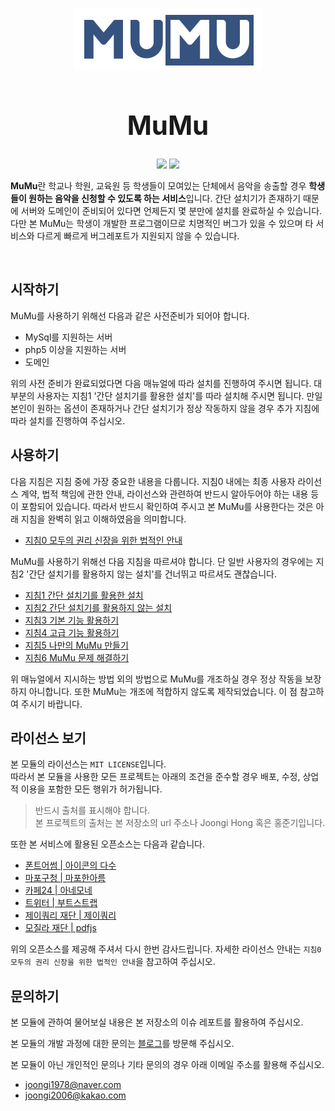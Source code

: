 <p align="center">
    <img src="https://github.com/joongiHong/mumu/blob/master/image/logo.png?raw=true" width="300">
    <h1 align="center" style="font-size: 3em;">MuMu</h1>
    <p align="center">
        <img src="https://img.shields.io/badge/python-v3.7-blue">
        <img src="https://img.shields.io/badge/license-MIT-green">
    </p>
    <p><b>MuMu</b>란 학교나 학원, 교육원 등 학생들이 모여있는 단체에서 음악을 송출할 경우 <b>학생들이 원하는 음악을 신청할 수 있도록 하는 서비스</b>입니다. 간단 설치기가 존재하기 때문에 서버와 도메인이 준비되어 있다면 언제든지 몇 분만에 설치를 완료하실 수 있습니다. 다만 본 MuMu는 학생이 개발한 프로그램이므로 치명적인 버그가 있을 수 있으며 타 서비스와 다르게 빠르게 버그레포트가 지원되지 않을 수 있습니다.</p>
</p>

<br/>

## 시작하기

MuMu를 사용하기 위해선 다음과 같은 사전준비가 되어야 합니다.

- MySql를 지원하는 서버
- php5 이상을 지원하는 서버
- 도메인

위의 사전 준비가 완료되었다면 다음 매뉴얼에 따라 설치를 진행하여 주시면 됩니다. 대부분의 사용자는 지침1 '간단 설치기를 활용한 설치'를 따라 설치해 주시면 됩니다. 만일 본인이 원하는 옵션이 존재하거나 간단 설치기가 정상 작동하지 않을 경우 추가 지침에 따라 설치를 진행하여 주십시오.

## 사용하기

다음 지침은 지침 중에 가장 중요한 내용을 다룹니다. 지침0 내에는 최종 사용자 라이선스 계약, 법적 책임에 관한 안내, 라이선스와 관련하여 반드시 알아두어야 하는 내용 등이 포함되어 있습니다. 따라서 반드시 확인하여 주시고 본 MuMu를 사용한다는 것은 아래 지침을 완벽히 읽고 이해하였음을 의미합니다.

- [지침0 모두의 권리 신장을 위한 법적인 안내](docs/0.md)

MuMu를 사용하기 위해선 다음 지침을 따르셔야 합니다. 단 일반 사용자의 경우에는 지침2 '간단 설치기를 활용하지 않는 설치'를 건너뛰고 따르셔도 괜찮습니다.

- [지침1 간단 설치기를 활용한 설치](docs/1.md)
- [지침2 간단 설치기를 활용하지 않는 설치](docs/2.md)
- [지침3 기본 기능 활용하기](docs/3.md)
- [지침4 고급 기능 활용하기](docs/4.md)
- [지침5 나만의 MuMu 만들기](docs/5.md)
- [지침6 MuMu 문제 해결하기](docs/5.md)

위 매뉴얼에서 지시하는 방법 외의 방법으로 MuMu를 개조하실 경우 정상 작동을 보장하지 아니합니다. 또한 MuMu는 개조에 적합하지 않도록 제작되었습니다. 이 점 참고하여 주시기 바랍니다.

## 라이선스 보기

본 모듈의 라이선스는 `MIT LICENSE`입니다.  
따라서 본 모듈을 사용한 모든 프로젝트는 아래의 조건을 준수할 경우 배포, 수정, 상업적 이용을 포함한 모든 행위가 허가됩니다.

> 반드시 출처를 표시해야 합니다.  
> 본 프로젝트의 출처는 본 저장소의 url 주소나 Joongi Hong 혹은 홍준기입니다.

또한 본 서비스에 활용된 오픈소스는 다음과 같습니다.

- [폰트어썸 | 아이콘의 다수](https://fontawesome.com/license)
- [마포구청 | 마포한아름](https://www.mapo.go.kr/site/main/content/mapo04010201)
- [카페24 | 아네모네](https://fonts.cafe24.com/)
- [트위터 | 부트스트랩](https://github.com/twbs/bootstrap/blob/master/LICENSE)
- [제이쿼리 재단 | 제이쿼리](https://jquery.org/license/)
- [모질라 재단 | pdfjs](https://github.com/mozilla/pdf.js)

위의 오픈소스를 제공해 주셔서 다시 한번 감사드립니다.
자세한 라이선스 안내는 `지침0 모두의 권리 신장을 위한 법적인 안내`을 참고하여 주십시오.

## 문의하기

본 모듈에 관하여 물어보실 내용은 본 저장소의 이슈 레포트를 활용하여 주십시오.

본 모듈의 개발 과정에 대한 문의는 [블로그](joongi0405.tistory.com)를 방문해 주십시오.

본 모듈이 아닌 개인적인 문의나 기타 문의의 경우 아래 이메일 주소를 활용해 주십시오.

- joongi1978@naver.com
- joongi2006@kakao.com
